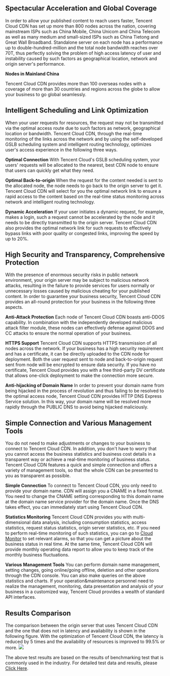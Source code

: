 ## Spectacular Acceleration and Global Coverage

In order to allow your published content to reach users faster, Tencent Cloud CDN has set up more than 800 nodes across the nation, covering mainstream ISPs such as China Mobile, China Unicom and China Telecom as well as many medium and small-sized ISPs such as China Tietong and Great Wall Broadband. Standalone server on each node has a performance up to double-hundred-million and the total node bandwidth reaches over 70T, thus perfectly solving the problem of high access latency of user and instability caused by such factors as geographical location, network and origin server's performance.

**Nodes in Mainland China**

Tencent Cloud CDN provides more than 100 overseas nodes with a coverage of more than 30 countries and regions across the globe to allow your business to go global seamlessly.

## Intelligent Scheduling and Link Optimization

When your user requests for resources, the request may not be transmitted via the optimal access route due to such factors as network, geographical location or bandwidth. Tencent Cloud CDN, through the real-time monitoring of the links across the network and by using the self-developed GSLB scheduling system and intelligent routing technology, optimizes user's access experience in the following three ways.

**Optimal Connection**
With Tencent Cloud's GSLB scheduling system, your users' requests will be allocated to the nearest, best CDN node to ensure that users can quickly get what they need.


**Optimal Back-to-origin**
When the request for the content needed is sent to the allocated node, the node needs to go back to the origin server to get it. Tencent Cloud CDN will select for you the optimal network link to ensure a rapid access to the content based on the real-time status monitoring across network and intelligent routing technology.

**Dynamic Acceleration**
If your user initiates a dynamic request, for example, makes a login, such a request cannot be accelerated by the node and it needs to be directly transmitted to the origin server. Tencent Cloud CDN also provides the optimal network link for such requests to effectively bypass links with poor quality or congested links, improving the speed by up to 20%.


## High Security and Transparency, Comprehensive Protection

With the presence of enormous security risks in public network environment, your origin server may be subject to malicious network attacks, resulting in the failure to provide services for users normally or unnecessary losses caused by malicious cheating for your published content. In order to guarantee your business security, Tencent Cloud CDN provides an all-round protection for your business in the following three aspects.

**Anti-Attack Protection**
Each node of Tencent Cloud CDN boasts anti-DDOS capability. In combination with the independently developed malicious attack filter module, these nodes can effectively defense against DDOS and CC attacks to ensure the normal operation of your business.

**HTTPS Support**
Tencent Cloud CDN supports HTTPS transmission of all nodes across the network. If your business has a high security requirement and has a certificate, it can be directly uploaded to the CDN node for deployment. Both the user request sent to node and back-to-origin request sent from node will be encrypted to ensure data security. If you have no certificate, Tencent Cloud provides you with a free third-party DV certificate that allows one-click deployment to make the connection more secure.

**Anti-hijacking of Domain Name**
In order to prevent your domain name from being hijacked in the process of revolution and thus failing to be resolved to the optimal access node, Tencent Cloud CDN provides HTTP DNS Express Service solution. In this way, your domain name will be resolved more rapidly through the PUBLIC DNS to avoid being hijacked maliciously.

## Simple Connection and Various Management Tools

You do not need to make adjustments or changes to your business to connect to Tencent Cloud CDN. In addition, you don't have to worry that you cannot access the business statistics and business cost details in a transparent way or achieve a real-time monitoring of business status. Tencent Cloud CDN features a quick and simple connection and offers a variety of management tools, so that the whole CDN can be presented to you as transparent as possible.

**Simple Connection**
To connect to Tencent Cloud CDN, you only need to provide your domain name. CDN will assign you a CNAME in a fixed format. You need to change the CNAME setting corresponding to this domain name at the domain name service provider for the domain name. Once the DNS takes effect, you can immediately start using Tencent Cloud CDN.

**Statistics Monitoring**
Tencent Cloud CDN provides you with multi-dimensional data analysis, including consumption statistics, access statistics, request status statistics, origin server statistics, etc. If you need to perform real-time monitoring of such statistics, you can go to [Cloud Monitor](https://console.cloud.tencent.com/monitor/overview) to set relevant alarms, so that you can get a picture about the business status in real time. At the same time, Tencent Cloud CDN will provide monthly operating data report to allow you to keep track of the monthly business fluctuations.

**Various Management Tools**
You can perform domain name management, setting changes, going online/going offline, deletion and other operations through the CDN console. You can also make queries on the above statistics and charts. If your operation&maintenance personnel need to realize the management, monitoring, data presentation and analysis of your business in a customized way, Tencent Cloud provides a wealth of standard API interfaces.


## Results Comparison

The comparison between the origin server that uses Tencent Cloud CDN and the one that does not in latency and availability is shown in the following figure. With the optimization of Tencent Cloud CDN, the latency is reduced by 5 times and the availability of resources is improved to 99.5% or more.
![](https://mc.qcloudimg.com/static/img/dc9c78168a5efdd9935c376ed7c4b8b0/CDN-Advantages.png)

The above test results are based on the results of benchmarking test that is commonly used in the industry. For detailed test data and results, please [Click Here](https://cloud.tencent.com/doc/product/228/1198).


